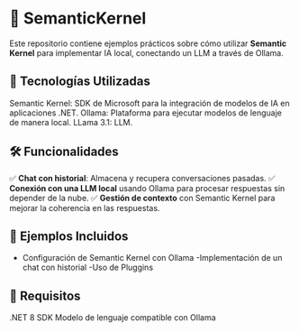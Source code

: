 # 🤖 SemanticKernel
Este repositorio contiene ejemplos prácticos sobre cómo utilizar **Semantic Kernel** para implementar IA local, conectando un LLM a través de Ollama.

## 🚀 Tecnologías Utilizadas
Semantic Kernel: SDK de Microsoft para la integración de modelos de IA en aplicaciones .NET.
Ollama: Plataforma para ejecutar modelos de lenguaje de manera local.
LLama 3.1: LLM.

## 🛠️ Funcionalidades
✅ **Chat con historial**: Almacena y recupera conversaciones pasadas.
✅ **Conexión con una LLM local** usando Ollama para procesar respuestas sin depender de la nube.
✅ **Gestión de contexto** con Semantic Kernel para mejorar la coherencia en las respuestas.

## 📂 Ejemplos Incluidos
- Configuración de Semantic Kernel con Ollama
 -Implementación de un chat con historial
 -Uso de Pluggins
  
## 📌 Requisitos
.NET 8 SDK
Modelo de lenguaje compatible con Ollama
